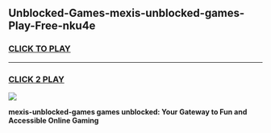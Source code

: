 
## Unblocked-Games-mexis-unblocked-games-Play-Free-nku4e
<h3>
<a href="https://premium76.site?title=mexis-unblocked-games&ref=17A">CLICK TO PLAY</a></h3>
<hr>

<h3>
<a href="https://premium76.site?title=mexis-unblocked-games&ref=17A">CLICK 2 PLAY</a>
  
</h3>

<a href="https://premium76.site?title=mexis-unblocked-games&ref=17A"><img src="https://clearcache.store/games.png"></a>


**mexis-unblocked-games games unblocked: Your Gateway to Fun and Accessible Online Gaming**
